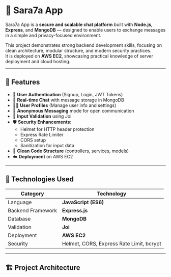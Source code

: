 # 💬 Sara7a App

Sara7a App is a **secure and scalable chat platform** built with **Node.js**, **Express**, and **MongoDB** — designed to enable users to exchange messages in a simple and privacy-focused environment.

This project demonstrates strong backend development skills, focusing on clean architecture, modular structure, and modern security practices.  
It is deployed on **AWS EC2**, showcasing practical knowledge of server deployment and cloud hosting.

---

## 🚀 Features

- 🔐 **User Authentication** (Signup, Login, JWT Tokens)
- 💬 **Real-time Chat** with message storage in MongoDB
- 🧑‍💻 **User Profiles** (Manage user info and settings)
- 📨 **Anonymous Messaging** mode for open communication
- 🧩 **Input Validation** using Joi
- 🛡️ **Security Enhancements**:
  - Helmet for HTTP header protection  
  - Express Rate Limiter  
  - CORS setup  
  - Sanitization for input data
- 📁 **Clean Code Structure** (controllers, services, models)
- ☁️ **Deployment** on AWS EC2

---

## 🧠 Technologies Used

| Category | Technology |
|-----------|-------------|
| Language | **JavaScript (ES6)** |
| Backend Framework | **Express.js** |
| Database | **MongoDB** |
| Validation | **Joi** |
| Deployment | **AWS EC2** |
| Security | Helmet, CORS, Express Rate Limit, bcrypt |

---

## 🏗️ Project Architecture

